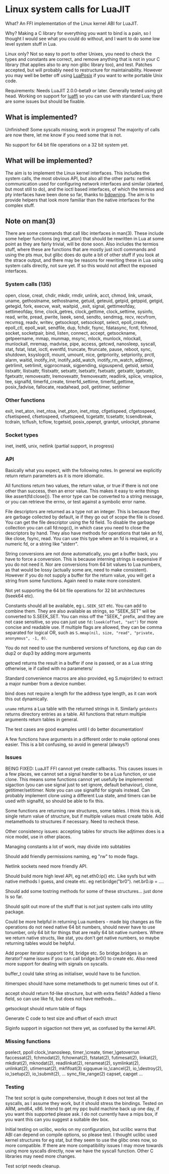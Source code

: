 # Linux system calls for LuaJIT

What? An FFI implementation of the Linux kernel ABI for LuaJIT.

Why? Making a C library for everything you want to bind is a pain, so I thought I would see what you could do without, and I want to do some low level system stuff in Lua.

Linux only? Not so easy to port to other Unixes, you need to check the types and constants are correct, and remove anything that is not in your C library (that applies also to any non glibc library too), and test. Patches accepted, but will probably need to restructure for maintainability. However you may well be better off using [LuaPosix](https://github.com/rrthomas/luaposix) if you want to write portable Unix code.

Requirements: Needs LuaJIT 2.0.0-beta9 or later. Generally tested using git head. Working on support for [luaffi](https://github.com/jmckaskill/luaffi) so you can use with standard Lua; there are some issues but should be fixable.

## What is implemented?

Unfinished! Some syscalls missing, work in progress! The majority of calls are now there, let me know if you need some that is not.

No support for 64 bit file operations on a 32 bit system yet.

## What will be implemented?

The aim is to implement the Linux kernel interfaces. This includes the system calls, the most obvious API, but also all the other parts: netlink communication used for configuring network interfaces and similar (started, but most still to do), and the ioctl based interfaces, of which the termios and pty interfaces have been done so far, thanks to [bdowning](https://github.com/bdowning). The aim is to provide helpers that look more familiar than the native interfaces for the complex stuff.

## Note on man(3)

There are some commands that call libc interfaces in man(3). These include some helper functions (eg inet_aton) that should be rewritten in Lua at some point as they are fairly trivial, will be done soon. Also includes the termios stuff, where these are functions that are mostly just ioctl commands and using the pts mux, but glibc does do quite a bit of other stuff if you look at the strace output, and there may be reasons for rewriting these in Lua using system calls directly, not sure yet. If so this would not affect the exposed interfaces.

### System calls (135)

open, close, creat, chdir, mkdir, rmdir, unlink, acct, chmod, link, umask, uname, gethostname, sethostname, getuid, geteuid, getpid, getppid, getgid, getegid, fork, execve, wait, waitpid, \_exit, signal, gettimeofday, settimeofday, time, clock\_getres, clock\_gettime, clock\_settime, sysinfo, read, write, pread, pwrite, lseek, send, sendto, sendmsg, recv, recvfrom, recvmsg, readv, writev, getsockopt, setsockopt, select, epoll\_create, epoll\_ctl, epoll_wait, sendfile, dup, fchdir, fsync, fdatasync, fcntl, fchmod, socket, socketpair, bind, listen, connect, accept, getsockname, getpeername, mmap, munmap, msync, mlock, munlock, mlockall, munlockall, mremap, madvise, pipe, access, getcwd, nanosleep, syscall, stat, fstat, lstat, ioctl, eventfd, truncate, ftruncate, pause, reboot, sync, shutdown, ksyslogctl, mount, umount,
nice, getpriority, setpriority, prctl, alarm, waitid, inotify\_init, inotify\_add\_watch, inotify\_rm\_watch, adjtimex, getrlimit, setrlimit, sigprocmask, sigpending,
sigsuspend, getsid, setsid, listxattr, llistxattr, flistxattr, setxattr, lsetxattr, fsetxattr, getxattr, lgetxattr, fgetxattr, removexattr, lremovexattr, fremovexattr,
readlink, splice, vmsplice, tee, signalfd, timerfd\_create, timerfd\_settime, timerfd\_gettime, posix\_fadvise, fallocate, readahead, poll,
getitimer, setitimer

### Other functions

exit, inet\_aton, inet\_ntoa, inet\_pton, inet\_ntop,
cfgetispeed, cfgetospeed, cfsetispeed, cfsetospeed, cfsetspeed,
tcgetattr, tcsetattr, tcsendbreak, tcdrain, tcflush, tcflow, tcgetsid,
posix\_openpt, grantpt, unlockpt, ptsname

### Socket types

inet, inet6, unix, netlink (partial support, in progress)

### API

Basically what you expect, with the following notes. In general we explicitly return return parameters as it is more idiomatic.

All functions return two values, the return value, or true if there is not one other than success, then an error value. This makes it easy to write things like assert(fd:close()). The error type can be converted to a string message, or you can retrieve the errno, or test against a symbolic error name.

File descriptors are returned as a type not an integer. This is because they are garbage collected by default, ie if they go out of scope the file is closed. You can get the file descriptor using the fd field. To disable the garbage collection you can call fd:nogc(), in which case you need to close the descriptors by hand. They also have methods for operations that take an fd, like close, fsync, read. You can use this type where an fd is required, or a numeric fd, or a string like "stderr". 

String conversions are not done automatically, you get a buffer back, you have to force a conversion. This is because interning strings is expensive if you do not need it. Nor are conversions from 64 bit values to Lua numbers, as that would be lossy (actually some are, need to make consistent). However if you do not supply a buffer for the return value, you will get a string from some functions. Again need to make more consistent.

Not yet supporting the 64 bit file operations for 32 bit architectures (lseek64 etc).

Constants should all be available, eg `L.SEEK_SET` etc. You can add to combine them. They are also available as strings, so "SEEK_SET" will be converted to S.SEEK_SET. You can miss off the "SEEK_" prefix, and they are not case sensitive, so you can just use `fd:lseek(offset, "set")` for more concise and readable use. If multiple flags are allowed, they can be comma separated for logical OR, such as `S.mmap(nil, size, "read", "private, anonymous", -1, 0)`.

You do not need to use the numbered versions of functions, eg dup can do dup2 or dup3 by adding more arguments

getcwd returns the result in a buffer if one is passed, or as a Lua string otherwise, ie if called with no parameters/

Standard convenience macros are also provided, eg S.major(dev) to extract a major number from a device number.

bind does not require a length for the address type length, as it can work this out dynamically.

`uname` returns a Lua table with the returned strings in it. Similarly `getdents` returns directory entries as a table. All functions that return multiple arguments return tables in general.

The test cases are good examples until I do better documentation!

A few functions have arguments in a different order to make optional ones easier. This is a bit confusing, so avoid in general (always?)

### Issues

BEING FIXED: LuaJIT FFI cannot yet create callbacks. This causes issues in a few places, we cannot set a signal handler to be a Lua function, or use clone. This means some functions cannot yet usefully be implemented: sigaction (you can use signal just to set ignore, default behaviour), clone, getitimer/setitimer. Note you can use signalfd for signals instead. Can probably implement clone using a different Lua state, amd timers can be used with signalfd, so should be able to fix this.

Some functions are returning raw structures, some tables. I think this is ok, single return value of structure, but if multiple values must create table. Add metamethods to structures if necessary. Need to recheck these.

Other consistency issues: accepting tables for structs like adjtimex does is a nice model, use in other places.

Managing constants a lot of work, may divide into subtables

Should add friendly permissions naming, eg "rw" to mode flags.

Netlink sockets need more friendly API.

Should build more high level API, eg net.eth0:ip() etc. Like sysfs but with native methods I guess, and create etc. eg net:bridge("br0"). net.br0.ip = ....

Should add some tostring methods for some of these structures... just done ls so far.

Should split out more of the stuff that is not just system calls into utility package.

Could be more helpful in returning Lua numbers - made big changes as file operations do not need native 64 bit numbers, should never have to use tonumber, only 64 bit for things that are really 64 bit native numbers. Where we return native structs, like stat, you don't get native numbers, so maybe returning tables would be helpful.

Add proper iterator support to fd, bridge etc. So bridge.bridges is an iterator? name issues if you can call bridge.br0() to create etc.
Also need more support for dealing with signals on syscalls.

buffer_t could take string as initialiser, would have to be function.

itimerspec should have some metamethods to get numeric times out of it.

accept should return fd-like structure, but with extra fields? Added a fileno field, so can use like fd, but does not have methods...

getsockopt should return table of flags

Generate C code to test size and offset of each struct

Siginfo support in sigaction not there yet, as confused by the kernel API.

### Missing functions

pselect, ppoll
clock_\nanosleep, timer_\create, timer_\getoverrun
faccessat(2), fchmodat(2), fchownat(2), fstatat(2),  futimesat(2),  linkat(2),  mkdirat(2),  mknodat(2),
readlinkat(2), renameat(2), symlinkat(2), unlinkat(2), utimensat(2), mkfifoat(3)
sigqueue
io_\cancel(2), io_\destroy(2), io_\setup(2), io_\submit(2), ...
sync_file_range(2)
capset, capget
...

### Testing

The test script is quite comprehensive, though it does not test all the syscalls, as I assume they work, but it should stress the bindings. Tested on ARM, amd64, x86. Intend to get my ppc build machine back up one day, if you want this supported please ask. I do not currently have a mips box, if you want this can you suggest a suitable dev box.

Initial testing on uclibc, works on my configuration, but uclibc warns that ABI can depend on compile options, so please test. I thought uclibc used kernel structures for eg stat, but they seem to use the glibc ones now, so more compatible. If there are more compatibility issues I may move towards using more syscalls directly, now we have the syscall function. Other C libraries may need more changes.

Test script needs cleanup.


